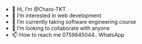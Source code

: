 - 👋 Hi, I’m @Charo-TKT
- 👀 I’m interested in web development
- 🌱 I’m currently taking software engineering course
- 💞️ I’m looking to collaborate with anyone
- 📫 How to reach me 0759645044.. WhatsApp
<!---
Charo-TKT/Charo-TKT is a ✨ special ✨ repository because its `README.md` (this file) appears on your GitHub profile.
You can click the Preview link to take a look at your changes.
--->
